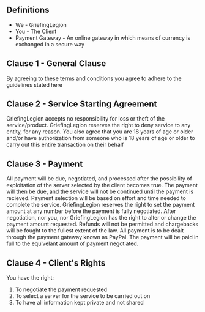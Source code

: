 ## Definitions
* We - GriefingLegion
* You - The Client
* Payment Gateway - An online gateway in which means of currency is exchanged in a secure way

## Clause 1 - General Clause
By agreeing to these terms and conditions you agree to adhere to the guidelines stated here

## Clause 2 - Service Starting Agreement
GriefingLegion accepts no responsibility for loss or theft of the service/product. GriefingLegion reserves the right to deny service to any entity, for any reason. You also agree that you are 18 years of age or older and/or have authorization from someone who is 18 years of age or older to carry out this entire transaction on their behalf

## Clause 3 - Payment
All payment will be due, negotiated, and processed after the possibility of exploitation of the server selected by the client becomes true. The payment will then be due, and the service will not be continued until the payment is recieved. Payment selection will be based on effort and time needed to complete the service. GriefingLegion reserves the right to set the payment amount at any number before the payment is fully negotiated. After negotiation, nor you, nor GriefingLegion has the right to alter or change the payment amount requested. Refunds will not be permitted and chargebacks will be fought to the fullest extent of the law. All payment is to be dealt through the payment gateway known as PayPal. The payment will be paid in full to the equivelant amount of payment negotiated.

## Clause 4 - Client's Rights
You have the right:

1. To negotiate the payment requested
2. To select a server for the service to be carried out on
3. To have all information kept private and not shared

